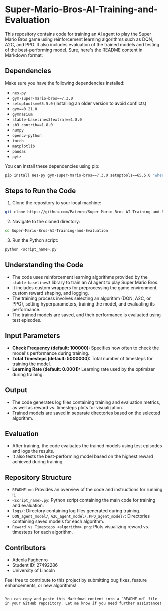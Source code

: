 # Super-Mario-Bros-AI-Training-and-Evaluation
This repository contains code for training an AI agent to play the Super Mario Bros game using reinforcement learning algorithms such as DQN, A2C, and PPO. It also includes evaluation of the trained models and testing of the best-performing model.
Sure, here's the README content in Markdown format:

## Dependencies

Make sure you have the following dependencies installed:

- `nes-py`
- `gym-super-mario-bros==7.3.0`
- `setuptools==65.5.0` (installing an older version to avoid conflicts)
- `gym==0.21.0`
- `gymnasium`
- `stable-baselines3[extra]==1.8.0`
- `sb3_contrib==1.8.0`
- `numpy`
- `opencv-python`
- `torch`
- `matplotlib`
- `pandas`
- `pytz`

You can install these dependencies using pip:

```bash
pip install nes-py gym-super-mario-bros==7.3.0 setuptools==65.5.0 "wheel<0.40.0" gym==0.21.0 gymnasium stable-baselines3[extra]==1.8.0 sb3_contrib==1.8.0 numpy opencv-python torch matplotlib pandas pytz
```

## Steps to Run the Code

1. Clone the repository to your local machine:

```bash
git clone https://github.com/Patenro/Super-Mario-Bros-AI-Training-and-Evaluation.git
```

2. Navigate to the cloned directory:

```bash
cd Super-Mario-Bros-AI-Training-and-Evaluation
```

3. Run the Python script:

```bash
python <script_name>.py
```

## Understanding the Code

- The code uses reinforcement learning algorithms provided by the `stable-baselines3` library to train an AI agent to play Super Mario Bros.
- It includes custom wrappers for preprocessing the game environment, custom reward shaping, and logging.
- The training process involves selecting an algorithm (DQN, A2C, or PPO), setting hyperparameters, training the model, and evaluating its performance.
- The trained models are saved, and their performance is evaluated using test episodes.

## Input Parameters

- **Check Frequency (default: 100000):** Specifies how often to check the model's performance during training.
- **Total Timesteps (default: 5000000):** Total number of timesteps for training the model.
- **Learning Rate (default: 0.0001):** Learning rate used by the optimizer during training.

## Output

- The code generates log files containing training and evaluation metrics, as well as reward vs. timesteps plots for visualization.
- Trained models are saved in separate directories based on the selected algorithm.

## Evaluation

- After training, the code evaluates the trained models using test episodes and logs the results.
- It also tests the best-performing model based on the highest reward achieved during training.

## Repository Structure

- `README.md`: Provides an overview of the code and instructions for running it.
- `<script_name>.py`: Python script containing the main code for training and evaluation.
- `logs/`: Directory containing log files generated during training.
- `DQN_agent_model/`, `A2C_agent_model/`, `PPO_agent_model/`: Directories containing saved models for each algorithm.
- `Reward vs Timesteps <algorithm>.png`: Plots visualizing reward vs. timesteps for each algorithm.

## Contributors

- Adeola Fagbenro
- Student ID: 27492286
- University of Lincoln

Feel free to contribute to this project by submitting bug fixes, feature enhancements, or new algorithms!
```

You can copy and paste this Markdown content into a `README.md` file in your GitHub repository. Let me know if you need further assistance!
